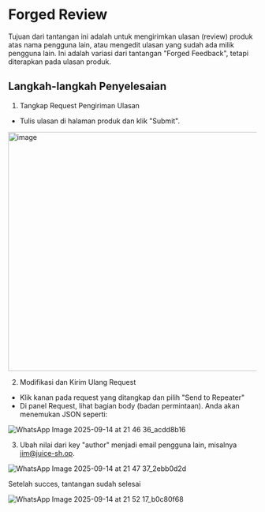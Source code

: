 # Forged Review

Tujuan dari tantangan ini adalah untuk mengirimkan ulasan (review) produk atas nama pengguna lain, atau mengedit ulasan yang sudah ada milik pengguna lain. Ini adalah variasi dari tantangan "Forged Feedback", tetapi diterapkan pada ulasan produk.

## Langkah-langkah Penyelesaian

1. Tangkap Request Pengiriman Ulasan
  - Tulis ulasan di halaman produk dan klik "Submit".

<img width="725" height="484" alt="image" src="https://github.com/user-attachments/assets/7e9f85ef-c74d-4f8d-a9f2-3753d1e23fd0" />

2. Modifikasi dan Kirim Ulang Request
  - Klik kanan pada request yang ditangkap dan pilih "Send to Repeater"
  - Di panel Request, lihat bagian body (badan permintaan). Anda akan menemukan JSON seperti:

![WhatsApp Image 2025-09-14 at 21 46 36_acdd8b16](https://github.com/user-attachments/assets/baa94612-3328-4edb-9bcd-e69dc9a20d43)

3. Ubah nilai dari key "author" menjadi email pengguna lain, misalnya jim@juice-sh.op.

![WhatsApp Image 2025-09-14 at 21 47 37_2ebb0d2d](https://github.com/user-attachments/assets/4a3380a6-fc5a-4df6-b46d-088ccaa4678b)

Setelah succes, tantangan sudah selesai

![WhatsApp Image 2025-09-14 at 21 52 17_b0c80f68](https://github.com/user-attachments/assets/b91338a6-638e-4b42-943d-1f1d0054de62)
